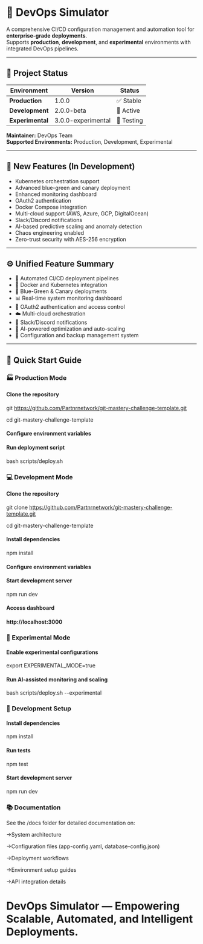 # 🧠 DevOps Simulator

A comprehensive CI/CD configuration management and automation tool for **enterprise-grade deployments**.  
Supports **production**, **development**, and **experimental** environments with integrated DevOps pipelines.

---

## 🧱 Project Status

| Environment     | Version             | Status        |
|-----------------|--------------------|----------------|
| **Production**  | 1.0.0              | ✅ Stable      |
| **Development** | 2.0.0-beta         | 🧩 Active      |
| **Experimental**| 3.0.0-experimental | 🧪 Testing     |

**Maintainer:** DevOps Team  
**Supported Environments:** Production, Development, Experimental  

---

## 🚀 New Features (In Development)

- Kubernetes orchestration support  
- Advanced blue-green and canary deployment  
- Enhanced monitoring dashboard  
- OAuth2 authentication  
- Docker Compose integration  
- Multi-cloud support (AWS, Azure, GCP, DigitalOcean)  
- Slack/Discord notifications  
- AI-based predictive scaling and anomaly detection  
- Chaos engineering enabled  
- Zero-trust security with AES-256 encryption  

---

## ⚙️ Unified Feature Summary

- 🧱 Automated CI/CD deployment pipelines  
- 🐳 Docker and Kubernetes integration  
- 🔄 Blue-Green & Canary deployments  
- 📊 Real-time system monitoring dashboard  
- 🔐 OAuth2 authentication and access control  
- ☁️ Multi-cloud orchestration  
- 💬 Slack/Discord notifications  
- 🧠 AI-powered optimization and auto-scaling  
- 🔁 Configuration and backup management system  

---

## 🏁 Quick Start Guide

### 🏭 Production Mode


#### Clone the repository
git https://github.com/Partnrnetwork/git-mastery-challenge-template.git

cd git-mastery-challenge-template

#### Configure environment variables
#### Run deployment script
bash scripts/deploy.sh

### 💻 Development Mode
#### Clone the repository
git clone https://github.com/Partnrnetwork/git-mastery-challenge-template.git

cd git-mastery-challenge-template

#### Install dependencies
npm install

#### Configure environment variables
#### Start development server
npm run dev

#### Access dashboard
#### http://localhost:3000

### 🧪 Experimental Mode
#### Enable experimental configurations
export EXPERIMENTAL_MODE=true

#### Run AI-assisted monitoring and scaling
bash scripts/deploy.sh --experimental

### 🧩 Development Setup

#### Install dependencies
npm install

#### Run tests
npm test

#### Start development server
npm run dev

### 📚 Documentation

See the /docs folder for detailed documentation on:

->System architecture

->Configuration files (app-config.yaml, database-config.json)

->Deployment workflows

->Environment setup guides

->API integration details



# DevOps Simulator — Empowering Scalable, Automated, and Intelligent Deployments.

